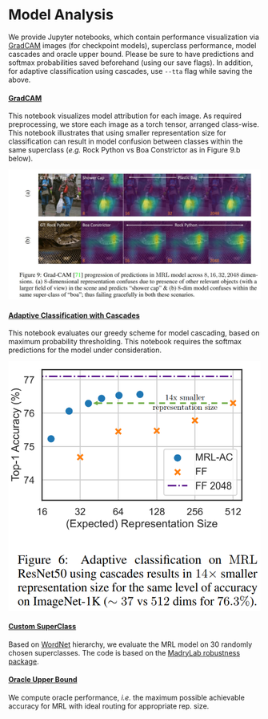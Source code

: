 # Model Analysis
We provide Jupyter notebooks, which contain performance visualization via [GradCAM](https://github.com/jacobgil/pytorch-grad-cam) images (for checkpoint models), superclass performance, model cascades and oracle upper bound. Please be sure to have predictions and softmax probabilities saved beforehand (using our save flags). In addition, for adaptive classification using cascades, use `--tta` flag while saving the above. 

#### [GradCAM](GradCAM.ipynb)
This notebook visualizes model attribution for each image. As required preprocessing, we store each image as a torch tensor, arranged class-wise. This notebook illustrates that using smaller representation size for classification can result in model confusion between classes within the same superclass (*e.g.* Rock Python vs Boa Constrictor as in Figure 9.b below).

<p align="center">
<img src="../images/gradcam.jpeg" width="1024"/>
</p>

#### [Adaptive Classification with Cascades](<./Cascade_Performance_Paper.ipynb>)
This notebook evaluates our greedy scheme for model cascading, based on maximum probability thresholding. This notebook requires the softmax predictions for the model under consideration. 

<p align="center">
<img src="../images/adaptive_classification.png" width="512"/>
</p>

#### [Custom SuperClass](<./Custom_SuperClass_Performance.ipynb>)
Based on [WordNet](https://www.nltk.org/howto/wordnet.html) hierarchy, we evaluate the MRL model on 30 randomly chosen superclasses. The code is based on the [MadryLab robustness package](https://github.com/MadryLab/robustness). 	  

#### [Oracle Upper Bound](<./Oracle_Upper_Bound_Performance.ipynb>)
We compute oracle performance, *i.e.* the maximum possible achievable accuracy for MRL with ideal routing for appropriate rep. size.

